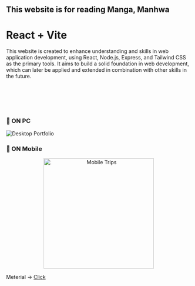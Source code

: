 ## This website is for reading Manga, Manhwa

# React + Vite

This website is created to enhance understanding and skills in web application development, using React, Node.js, Express, and Tailwind CSS as the primary tools. It aims to build a solid foundation in web development, which can later be applied and extended in combination with other skills in the future.

<br><br>
---

### 📌 ON PC
<img src="readme-img\OnPC.gif" alt="Desktop Portfolio">

### 📌 ON Mobile
<div align="center">
    <img src="readme-img\OnMobile.gif" alt="Mobile Trips" width="300px">
</div>

Meterial -> <a href="https://drive.google.com/drive/folders/1L1F46vfRkYQQ0-G4NV0_3J4M-QFvx5ae?usp=drive_link">Click</a> 